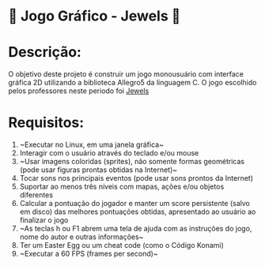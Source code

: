 # 💎 Jogo Gráfico - Jewels 💎 

# Descrição:
  
  O objetivo deste projeto é construir um jogo monousuário com interface gráfica 2D utilizando a biblioteca Allegro5 da linguagem C. O jogo escolhido pelos professores neste periodo foi [Jewels](https://www.roundgames.net/match-3-games/microsoft-jewel/)
  
# Requisitos:
  1. ~Executar no Linux, em uma janela gráfica~
  2. Interagir com o usuário através do teclado e/ou mouse
  3.  ~Usar imagens coloridas (sprites), não somente formas geométricas (pode usar figuras prontas obtidas na Internet)~
  4.  Tocar sons nos principais eventos (pode usar sons prontos da Internet)
  5.  Suportar ao menos três níveis com mapas, ações e/ou objetos diferentes
  6.  Calcular a pontuação do jogador e manter um score persistente (salvo em disco) das melhores pontuações obtidas, apresentado ao usuário ao finalizar o jogo
  7.  ~As teclas h ou F1 abrem uma tela de ajuda com as instruções do jogo, nome do autor e outras informações~
  8.  Ter um Easter Egg ou um cheat code (como o Código Konami)
  9.  ~Executar a 60 FPS (frames per second)~


